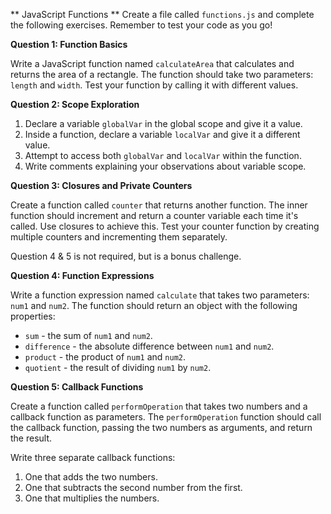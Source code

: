** JavaScript Functions **
Create a file called `functions.js` and complete the following exercises. Remember to test your code as you go!

**Question 1: Function Basics**

Write a JavaScript function named `calculateArea` that calculates and returns the area of a rectangle. The function should take two parameters: `length` and `width`. Test your function by calling it with different values.

**Question 2: Scope Exploration**

1. Declare a variable `globalVar` in the global scope and give it a value.
2. Inside a function, declare a variable `localVar` and give it a different value.
3. Attempt to access both `globalVar` and `localVar` within the function.
4. Write comments explaining your observations about variable scope.

**Question 3: Closures and Private Counters**

Create a function called `counter` that returns another function. The inner function should increment and return a counter variable each time it's called. Use closures to achieve this. Test your counter function by creating multiple counters and incrementing them separately.


Question 4 & 5 is not required, but is a bonus challenge.

**Question 4: Function Expressions**

Write a function expression named `calculate` that takes two parameters: `num1` and `num2`. The function should return an object with the following properties:
- `sum` - the sum of `num1` and `num2`.
- `difference` - the absolute difference between `num1` and `num2`.
- `product` - the product of `num1` and `num2`.
- `quotient` - the result of dividing `num1` by `num2`.

**Question 5: Callback Functions**

Create a function called `performOperation` that takes two numbers and a callback function as parameters. The `performOperation` function should call the callback function, passing the two numbers as arguments, and return the result.

Write three separate callback functions:
1. One that adds the two numbers.
2. One that subtracts the second number from the first.
3. One that multiplies the numbers.
